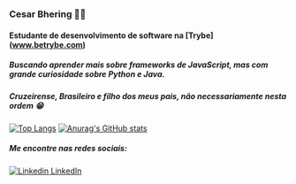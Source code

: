 ### Cesar Bhering 👨‍🦱
#### Estudante de desenvolvimento de software na [Trybe] (www.betrybe.com) 

##### Buscando aprender mais sobre frameworks de JavaScript, mas com grande curiosidade sobre Python e Java.
##### Cruzeirense, Brasileiro e filho dos meus pais, não necessariamente nesta ordem :grin:
[![Top Langs](https://github-readme-stats.vercel.app/api/top-langs/?username=cesarbhering&langs_count=8)](https://github.com/anuraghazra/github-readme-stats)
[![Anurag's GitHub stats](https://github-readme-stats.vercel.app/api?username=cesarbhering)](https://github.com/anuraghazra/github-readme-stats)


##### Me encontre nas redes sociais:
[![Linkedin](https://i.stack.imgur.com/gVE0j.png) LinkedIn](https://www.linkedin.com/in/cesar-cancado-bhering/) 


<!--
**cesarbhering/cesarbhering** is a ✨ _special_ ✨ repository because its `README.md` (this file) appears on your GitHub profile.

Here are some ideas to get you started:

- 🔭 I’m currently working on ...
- 🌱 I’m currently learning ...
- 👯 I’m looking to collaborate on ...
- 🤔 I’m looking for help with ...
- 💬 Ask me about ...
- 📫 How to reach me: ...
- 😄 Pronouns: ...
- ⚡ Fun fact: ...
-->
